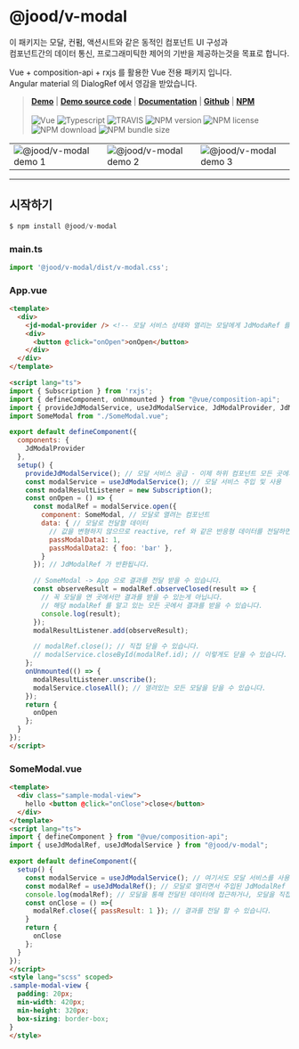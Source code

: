 # @jood/v-modal

이 패키지는 모달, 컨펌, 액션시트와 같은 동적인 컴포넌트 UI 구성과 \
컴포넌트간의 데이터 통신, 프로그래미틱한 제어의 기반을 제공하는것을 목표로 합니다.

Vue + composition-api + rxjs 를 활용한 Vue 전용 패키지 입니다. \
Angular material 의 DialogRef 에서 영감을 받았습니다.

> __[Demo](https://molgga.github.io/jood-v-modal)__
| __[Demo source code](https://github.com/molgga/jood-v-modal/tree/master/packages/dev/src/components/example)__
| __[Documentation](https://molgga.github.io/jood-v-modal/documents)__
| __[Github](https://github.com/molgga/jood-v-modal)__
| __[NPM](https://www.npmjs.com/package/@jood/v-modal)__
\
\
![Vue](https://img.shields.io/static/v1.svg?label=&style=flat-square&logoColor=white&color=4fc08d&logo=vue.js&message=Vue)
![Typescript](https://img.shields.io/static/v1.svg?label=&style=flat-square&logoColor=white&color=3178c6&logo=typescript&message=Typescript)
![TRAVIS](https://travis-ci.org/molgga/jood-v-modal.svg?branch=master)
![NPM version](https://img.shields.io/npm/v/@jood/v-modal.svg)
![NPM license](https://img.shields.io/npm/l/@jood/v-modal)
![NPM download](https://img.shields.io/npm/dt/@jood/v-modal)
![NPM bundle size](https://img.shields.io/bundlephobia/min/@jood/v-modal)

<table style="table-layout: fixed; overflow-wrap: break-word;">
  <tbody>
    <tr>
      <td>
        <img src="https://user-images.githubusercontent.com/2731262/90951042-02b50f80-e492-11ea-9290-d0b3ac1ce10e.gif" alt="@jood/v-modal demo 1" style="max-width: 100%;" />
      </td>
      <td>
        <img src="https://user-images.githubusercontent.com/2731262/90951211-bec30a00-e493-11ea-88c2-31f3222abad0.gif" alt="@jood/v-modal demo 2" style="max-width: 100%;" />
      </td>
      <td>
        <img src="https://user-images.githubusercontent.com/2731262/90951214-c2569100-e493-11ea-8503-ea700f5c48fb.gif" alt="@jood/v-modal demo 3" style="max-width: 100%;" />
      </td>
    </tr>
  </tbody>
</table>

***

## 시작하기

```javascript
$ npm install @jood/v-modal
```

### main.ts

```javascript
import '@jood/v-modal/dist/v-modal.css';
```

### App.vue

```html
<template>
  <div>
    <jd-modal-provider /> <!-- 모달 서비스 상태와 열리는 모달에게 JdModaRef 를 주입해 주는 등의 관리를 합니다. -->
    <div>
      <button @click="onOpen">onOpen</button>
    </div>
  </div>
</template>

<script lang="ts">
import { Subscription } from 'rxjs';
import { defineComponent, onUnmounted } from "@vue/composition-api";
import { provideJdModalService, useJdModalService, JdModalProvider, JdModalRef } from "@jood/v-modal";
import SomeModal from "./SomeModal.vue";

export default defineComponent({
  components: {
    JdModalProvider
  },
  setup() {
    provideJdModalService(); // 모달 서비스 공급 - 이제 하위 컴포넌트 모든 곳에서 서비스에 접근이 가능합니다.
    const modalService = useJdModalService(); // 모달 서비스 주입 및 사용
    const modalResultListener = new Subscription();
    const onOpen = () => {
      const modalRef = modalService.open({
        component: SomeModal, // 모달로 열려는 컴포넌트
        data: { // 모달로 전달할 데이터
          // 값을 변형하지 않으므로 reactive, ref 와 같은 반응형 데이터를 전달하면 반응성은 그대로 유지 됩니다.
          passModalData1: 1,
          passModalData2: { foo: 'bar' },
        }
      }); // JdModalRef 가 반환됩니다.

      // SomeModal -> App 으로 결과를 전달 받을 수 있습니다.
      const observeResult = modalRef.observeClosed(result => {
        // 꼭 모달을 연 곳에서만 결과를 받을 수 있는게 아닙니다. 
        // 해당 modalRef 를 알고 있는 모든 곳에서 결과를 받을 수 있습니다.
        console.log(result);
      });
      modalResultListener.add(observeResult);

      // modalRef.close(); // 직접 닫을 수 있습니다.
      // modalService.closeById(modalRef.id); // 이렇게도 닫을 수 있습니다.
    };
    onUnmounted(() => {
      modalResultListener.unscribe();
      modalService.closeAll(); // 열려있는 모든 모달을 닫을 수 있습니다.
    });
    return {
      onOpen
    };
  }
});
</script>
```

### SomeModal.vue
```html
<template>
  <div class="sample-modal-view">
    hello <button @click="onClose">close</button>
  </div>
</template>
<script lang="ts">
import { defineComponent } from "@vue/composition-api";
import { useJdModalRef, useJdModalService } from "@jood/v-modal";

export default defineComponent({
  setup() {
    const modalService = useJdModalService(); // 여기서도 모달 서비스를 사용할 수 있습니다.
    const modalRef = useJdModalRef(); // 모달로 열리면서 주입된 JdModalRef 입니다. 하위 컴포넌트 모든곳에서 주입 받을 수 있습니다.
    console.log(modalRef); // 모달을 통해 전달된 데이터에 접근하거나, 모달을 직접 닫거나 결과를 전달 할 수 있습니다.
    const onClose = () =>{
      modalRef.close({ passResult: 1 }); // 결과를 전달 할 수 있습니다.
    }
    return { 
      onClose 
    };
  }
});
</script>
<style lang="scss" scoped>
.sample-modal-view {
  padding: 20px;
  min-width: 420px;
  min-height: 320px;
  box-sizing: border-box;
}
</style>
```
